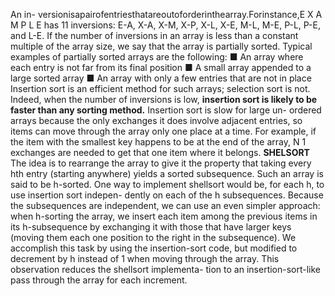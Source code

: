 An in- versionisapairofentriesthatareoutoforderinthearray.Forinstance,E X A M P L E has 11 inversions: 
E-A, X-A, X-M, X-P, X-L, X-E, M-L, M-E, P-L, P-E, and L-E. If the number of inversions in an array is less 
than a constant multiple of the array size, we say that the array is partially sorted. Typical examples of partially sorted arrays are the following:
■ An array where each entry is not far from its final position
■ A small array appended to a large sorted array
■ An array with only a few entries that are not in place
Insertion sort is an efficient method for such arrays; selection sort is not. Indeed, when the number of inversions is low, 
**insertion sort is likely to be faster than any sorting method.**
Insertion sort is slow for large un- ordered arrays because the only exchanges 
it does involve adjacent entries, so items can move through the array only one place at a time. 
For example, if the item with the smallest key happens to be at the end of the array, N 1 exchanges are needed to get that one item where it belongs.
**SHELSORT**
The idea is to rearrange the array to give it the property that taking every hth entry (starting anywhere) 
yields a sorted subsequence. Such an array is said to be h-sorted.
One way to implement shellsort would be, for each h, to use insertion sort indepen-
dently on each of the h subsequences. Because the subsequences are independent, we can use an even simpler approach: when h-sorting the array, we insert each item among the previous items in its h-subsequence by exchanging it with those that have larger keys (moving them each one position to the right in the subsequence). We accomplish this task by using the insertion-sort code, but modified to decrement by h instead of 1 when moving through the array. 
This observation reduces the shellsort implementa- tion to an insertion-sort-like pass through the array for each increment.